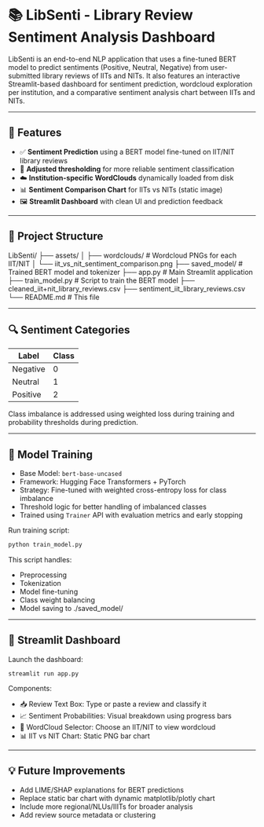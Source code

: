# 📚 LibSenti - Library Review Sentiment Analysis Dashboard

LibSenti is an end-to-end NLP application that uses a fine-tuned BERT model to predict sentiments (Positive, Neutral, Negative) from user-submitted library reviews of IITs and NITs. It also features an interactive Streamlit-based dashboard for sentiment prediction, wordcloud exploration per institution, and a comparative sentiment analysis chart between IITs and NITs.

---

## 🚀 Features

- ✅ **Sentiment Prediction** using a BERT model fine-tuned on IIT/NIT library reviews
- 🎯 **Adjusted thresholding** for more reliable sentiment classification
- ☁️ **Institution-specific WordClouds** dynamically loaded from disk
- 📊 **Sentiment Comparison Chart** for IITs vs NITs (static image)
- 🖼️ **Streamlit Dashboard** with clean UI and prediction feedback

---

## 📁 Project Structure
LibSenti/
├── assets/
│ ├── wordclouds/ # Wordcloud PNGs for each IIT/NIT
│ └── iit_vs_nit_sentiment_comparison.png
├── saved_model/ # Trained BERT model and tokenizer
├── app.py # Main Streamlit application
├── train_model.py # Script to train the BERT model
├── cleaned_iit+nit_library_reviews.csv
├── sentiment_iit_library_reviews.csv
└── README.md # This file

---

## 🔍 Sentiment Categories

| Label     | Class |
|-----------|-------|
| Negative  | 0     |
| Neutral   | 1     |
| Positive  | 2     |

Class imbalance is addressed using weighted loss during training and probability thresholds during prediction.

---

## 🧠 Model Training

- Base Model: `bert-base-uncased`
- Framework: Hugging Face Transformers + PyTorch
- Strategy: Fine-tuned with weighted cross-entropy loss for class imbalance
- Threshold logic for better handling of imbalanced classes
- Trained using `Trainer` API with evaluation metrics and early stopping

Run training script:
```bash
python train_model.py
```
This script handles:

- Preprocessing
- Tokenization
- Model fine-tuning
- Class weight balancing
- Model saving to ./saved_model/
  
---

## 🎨 Streamlit Dashboard
Launch the dashboard:
```
streamlit run app.py
```
Components:
- 📥 Review Text Box: Type or paste a review and classify it
- 📈 Sentiment Probabilities: Visual breakdown using progress bars
- 📌 WordCloud Selector: Choose an IIT/NIT to view wordcloud
- 📊 IIT vs NIT Chart: Static PNG bar chart

---

## 💡 Future Improvements
- Add LIME/SHAP explanations for BERT predictions
- Replace static bar chart with dynamic matplotlib/plotly chart
- Include more regional/NLUs/IIITs for broader analysis
- Add review source metadata or clustering
